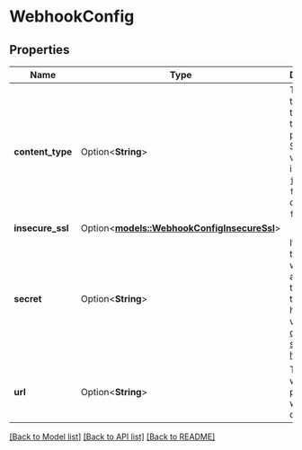 # WebhookConfig

## Properties

Name | Type | Description | Notes
------------ | ------------- | ------------- | -------------
**content_type** | Option<**String**> | The media type used to serialize the payloads. Supported values include `json` and `form`. The default is `form`. | [optional]
**insecure_ssl** | Option<[**models::WebhookConfigInsecureSsl**](webhook-config-insecure-ssl.md)> |  | [optional]
**secret** | Option<**String**> | If provided, the `secret` will be used as the `key` to generate the HMAC hex digest value for [delivery signature headers](https://docs.github.com/webhooks/event-payloads/#delivery-headers). | [optional]
**url** | Option<**String**> | The URL to which the payloads will be delivered. | [optional]

[[Back to Model list]](../README.md#documentation-for-models) [[Back to API list]](../README.md#documentation-for-api-endpoints) [[Back to README]](../README.md)


